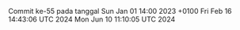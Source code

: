 Commit ke-55 pada tanggal Sun Jan 01 14:00 2023 +0100
Fri Feb 16 14:43:06 UTC 2024
Mon Jun 10 11:10:05 UTC 2024
